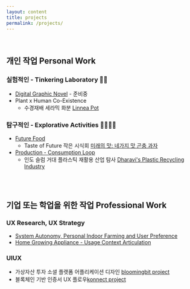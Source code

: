 ```yaml
---
layout: content
title: projects
permalink: /projects/
---
```

<br>

## 개인 작업 Personal Work

### 실험적인 - Tinkering Laboratory 🥼🧪
- [Digital Graphic Novel]() - 준비중
- Plant x Human Co-Existence
  * 수경재배 세라믹 화분 [Linnea Pot](https://gaeekim.myportfolio.com/linnea-pot-product-design-for-home-gardening)


### 탐구적인 - Explorative Activities 🔎🕵🏻‍♀️
- [Future Food]()
  * Taste of Future 작은 시식회 [미래의 맛: 네가지 맛 곤충 과자]()
- [Production - Consumption Loop]()
  * 인도 슬럼 거대 플라스틱 재활용 산업 탐사 [Dharavi's Plastic Recycling Industry](https://mythologiesofmumbai.wordpress.com/2012/07/18/discovering-dharavi-2/)

<br>
<br>

## 기업 또는 학업을 위한 작업 Professional Work 

### UX Research, UX Strategy
- [System Autonomy, Personal Indoor Farming and User Preference](https://iasdr2019.org/research-papers?keywords=gaee+kim&category=) 
- [Home Growing Appliance - Usage Context Articulation](https://gaeekim.myportfolio.com/plantbox-ux-branding)

### UIUX
- 가상자산 투자 소셜 플랫폼 어플리케이션 디자인 [bloomingbit project](https://gaeekim.myportfolio.com/ui-design-virtual-asset-social-network)
- 블록체인 기반 인증서 UX 플로우[konnect project](https://gaeekim.myportfolio.com/digital-certificate-blockchain-based)



